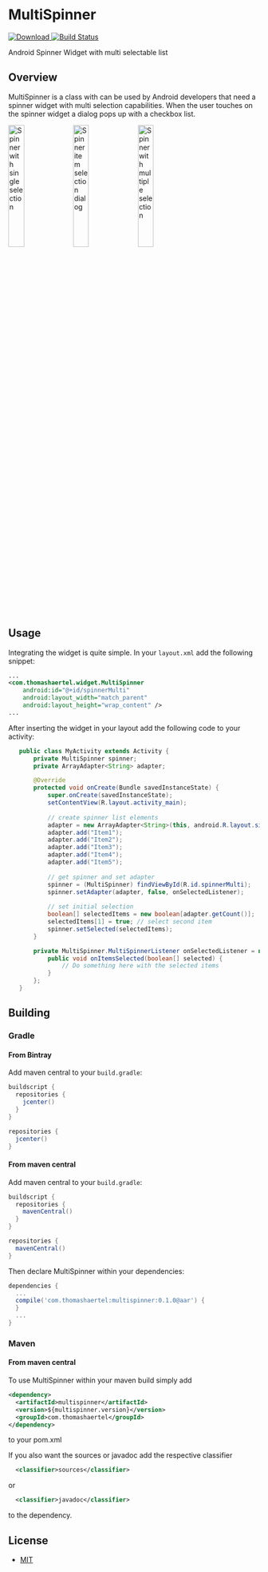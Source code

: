 # MultiSpinner
[![Download](https://api.bintray.com/packages/thomashaertel/maven/MultiSpinner/images/download.svg) ](https://bintray.com/thomashaertel/maven/MultiSpinner/_latestVersion)
[![Build Status](https://travis-ci.org/thomashaertel/MultiSpinner.svg?branch=master)](https://travis-ci.org/thomashaertel/MultiSpinner)

Android Spinner Widget with multi selectable list

## Overview
MultiSpinner is a class with can be used by Android developers that need a spinner widget with multi selection capabilities.
When the user touches on the spinner widget a dialog pops up with a checkbox list. 

<img src="https://cloud.githubusercontent.com/assets/1078036/5889593/3e7044de-a430-11e4-91ae-2931dfa6fd22.png" alt="Spinner with single selection" width="25%" height="25%">
<img src="https://cloud.githubusercontent.com/assets/1078036/5889594/4083da9c-a430-11e4-988e-ff7dd114084b.png" alt="Spinner item selection dialog" width="25%" height="25%">
<img src="https://cloud.githubusercontent.com/assets/1078036/5889595/41dc0612-a430-11e4-83c4-fe24ff353d24.png" alt="Spinner with multiple selection" width="25%" height="25%">

## Usage
Integrating the widget is quite simple. In your `layout.xml` add the following snippet:
```xml
...
<com.thomashaertel.widget.MultiSpinner
    android:id="@+id/spinnerMulti"
    android:layout_width="match_parent"
    android:layout_height="wrap_content" />
...
```

After inserting the widget in your layout add the following code to your activity:
 ```java
    public class MyActivity extends Activity {
        private MultiSpinner spinner;
        private ArrayAdapter<String> adapter;
 
        @Override
        protected void onCreate(Bundle savedInstanceState) {
            super.onCreate(savedInstanceState);
            setContentView(R.layout.activity_main);
     
            // create spinner list elements
            adapter = new ArrayAdapter<String>(this, android.R.layout.simple_spinner_item);
            adapter.add("Item1");
            adapter.add("Item2");
            adapter.add("Item3");
            adapter.add("Item4");
            adapter.add("Item5");
     
            // get spinner and set adapter
            spinner = (MultiSpinner) findViewById(R.id.spinnerMulti);
            spinner.setAdapter(adapter, false, onSelectedListener);
     
            // set initial selection
            boolean[] selectedItems = new boolean[adapter.getCount()];
            selectedItems[1] = true; // select second item
            spinner.setSelected(selectedItems);
        }

        private MultiSpinner.MultiSpinnerListener onSelectedListener = new MultiSpinner.MultiSpinnerListener() {
            public void onItemsSelected(boolean[] selected) {
                // Do something here with the selected items
            }
        };
    }
```

## Building
### Gradle

#### From Bintray

Add maven central to your `build.gradle`:

```groovy
buildscript {
  repositories {
    jcenter()
  }
}

repositories {
  jcenter()
}
```

#### From maven central

Add maven central to your `build.gradle`:

```groovy
buildscript {
  repositories {
    mavenCentral()
  }
}

repositories {
  mavenCentral()
}
```

Then declare MultiSpinner within your dependencies:

```groovy
dependencies {
  ...
  compile('com.thomashaertel:multispinner:0.1.0@aar') {
  }
  ...
}
```

### Maven

#### From maven central

To use MultiSpinner within your maven build simply add

```xml
<dependency>
  <artifactId>multispinner</artifactId>
  <version>${multispinner.version}</version>
  <groupId>com.thomashaertel</groupId>
</dependency>
```

to your pom.xml

If you also want the sources or javadoc add the respective classifier

```xml
  <classifier>sources</classifier>
```

or

```xml
  <classifier>javadoc</classifier>
```
to the dependency.

## License

* [MIT](http://opensource.org/licenses/MIT)